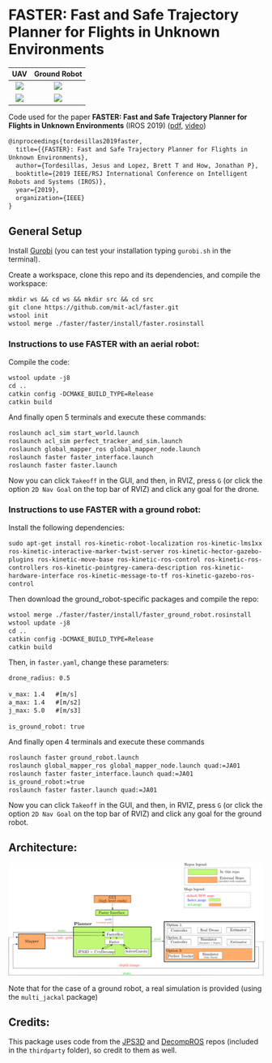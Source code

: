 # FASTER: Fast and Safe Trajectory Planner for Flights in Unknown Environments #


UAV               |  Ground Robot           | 
:-------------------------:|:-------------------------:|
![](./faster/imgs/uav_sim.gif)       |  ![](./faster/imgs/gr_sim.gif)  |  
![](./faster/imgs/uav_hw.gif)       |  ![](./faster/imgs/gr_hw.gif)  |  

Code used for the paper **FASTER: Fast and Safe Trajectory Planner for Flights in Unknown Environments** (IROS 2019) ([pdf](https://arxiv.org/abs/1903.03558), [video](https://www.youtube.com/watch?v=gwV0YRs5IWs))

```
@inproceedings{tordesillas2019faster,
  title={{FASTER}: Fast and Safe Trajectory Planner for Flights in Unknown Environments},
  author={Tordesillas, Jesus and Lopez, Brett T and How, Jonathan P},
  booktitle={2019 IEEE/RSJ International Conference on Intelligent Robots and Systems (IROS)},
  year={2019},
  organization={IEEE}
}

```


## General Setup
Install [Gurobi](https://www.gurobi.com/) (you can test your installation typing `gurobi.sh` in the terminal).

Create a workspace, clone this repo and its dependencies, and compile the workspace:
```
mkdir ws && cd ws && mkdir src && cd src
git clone https://github.com/mit-acl/faster.git
wstool init
wstool merge ./faster/faster/install/faster.rosinstall

```

### Instructions to use FASTER with an aerial robot:

Compile the code:

```
wstool update -j8
cd ..
catkin config -DCMAKE_BUILD_TYPE=Release
catkin build
```

And finally open 5 terminals and execute these commands:
```
roslaunch acl_sim start_world.launch
roslaunch acl_sim perfect_tracker_and_sim.launch
roslaunch global_mapper_ros global_mapper_node.launch
roslaunch faster faster_interface.launch
roslaunch faster faster.launch
```
Now you can click `Takeoff` in the GUI, and then, in RVIZ, press `G` (or click the option `2D Nav Goal` on the top bar of RVIZ) and click any goal for the drone. 

### Instructions to use FASTER with a ground robot:

Install the following dependencies:
```
sudo apt-get install ros-kinetic-robot-localization ros-kinetic-lms1xx ros-kinetic-interactive-marker-twist-server ros-kinetic-hector-gazebo-plugins ros-kinetic-move-base ros-kinetic-ros-control ros-kinetic-ros-controllers ros-kinetic-pointgrey-camera-description ros-kinetic-hardware-interface ros-kinetic-message-to-tf ros-kinetic-gazebo-ros-control
```
Then download the ground_robot-specific packages and compile the repo:

```
wstool merge ./faster/faster/install/faster_ground_robot.rosinstall
wstool update -j8
cd ..
catkin config -DCMAKE_BUILD_TYPE=Release
catkin build
```

Then, in `faster.yaml`, change these parameters:
```
drone_radius: 0.5

v_max: 1.4   #[m/s]  
a_max: 1.4   #[m/s2] 
j_max: 5.0   #[m/s3]

is_ground_robot: true  
```

And finally open 4 terminals and execute these commands
```
roslaunch faster ground_robot.launch
roslaunch global_mapper_ros global_mapper_node.launch quad:=JA01
roslaunch faster faster_interface.launch quad:=JA01 is_ground_robot:=true
roslaunch faster faster.launch quad:=JA01
```

Now you can click `Takeoff` in the GUI, and then, in RVIZ, press `G` (or click the option `2D Nav Goal` on the top bar of RVIZ) and click any goal for the ground robot. 



## Architecture:


![](./faster/imgs/diagram.png) 

Note that for the case of a ground robot, a real simulation is provided (using the `multi_jackal` package)


## Credits:
This package uses code from the [JPS3D](https://github.com/KumarRobotics/jps3d) and [DecompROS](https://github.com/sikang/DecompROS) repos (included in the `thirdparty` folder), so credit to them as well. 





